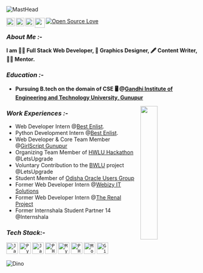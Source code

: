 ![MastHead](https://raw.githubusercontent.com/Rishi-121/Rishi-121/master/GitHub%20Header.png)

<a href="https://www.linkedin.com/in/hrushikesh-das-468101171/">
  <img align="left" alt="Hrushikesh's LinkedIn" width="22px" src="https://cdn.jsdelivr.net/npm/simple-icons@v3/icons/linkedin.svg" />
</a>
<a href="https://www.instagram.com/hrushikesh_das_official/">
  <img align="left" alt="Hrushikesh's Instagram" width="22px" src="https://cdn.jsdelivr.net/npm/simple-icons@v3/icons/instagram.svg" />
</a>
<a href="https://www.facebook.com/hrushikesh.das.566/">
  <img align="left" alt="Hrushikesh's Facebook" width="22px" src="https://cdn.jsdelivr.net/npm/simple-icons@v3/icons/facebook.svg" />
</a>
<a href="mailto:dashrushikesh1121@gmail.com">
  <img align="left" width="26px" src="https://cdn.jsdelivr.net/npm/simple-icons@v3/icons/gmail.svg" />
</a>
<a href="https://github.com/Rishi-121/">
 <img align="center" src="https://badges.frapsoft.com/os/v2/open-source.svg?v=103" alt="Open Source Love"/>
</a>

### _About Me :-_

**I am 👨‍💻 Full Stack Web Developer, 🎨 Graphics Designer, 🖋 Content Writer, 👨‍🏫 Mentor.**

### _Education :-_

* **Pursuing B.tech on the domain of CSE 🖥 @[Gandhi Institute of Engineering and Technology University, Gunupur](https://www.giet.edu/)**

<a href="https://github.com/Rishi-121">
  <img align="right" height="30%" width="30%" src="https://media.giphy.com/media/Wsju5zAb5kcOfxJV9i/giphy.gif">
</a> 

### _Work Experiences :-_

* Web Developer Intern @[Best Enlist](http://bestenlist.co.in).
* Python Development Intern @[Best Enlist](http://bestenlist.co.in).
* Web Developer & Core Team Member @[GirlScript Gunupur](https://girlscript-gunupur.web.app/)
* Organizing Team Member of [HWLU Hackathon](https://letsupgrade.in/hack/) @LetsUpgrade
* Voluntary Contribution to the [BWLU](https://letsupgrade.in/BWLU/) project @LetsUpgrade
* Student Member of [Odisha Oracle Users Group](https://odishaoug.in/)
* Former Web Developer Intern @[Webizy IT Solutions](https://webizysolutions.com/)
* Former Web Developer Intern @[The Renal Project](https://www.therenalproject.com/)
* Former Internshala Student Partner 14 @Internshala

### _Tech Stack:-_

<code><img src="https://cdn.svgporn.com/logos/javascript.svg" height="30" alt="JavaScript"></code>
<code><img src="https://cdn.svgporn.com/logos/python.svg" height="30" alt="Python"></code>
<code><img src="https://cdn.svgporn.com/logos/java.svg" height="30" alt="Java"></code>
<code><img src="https://cdn.svgporn.com/logos/php.svg" height="30" alt="PHP"></code>
<code><img src="https://cdn.svgporn.com/logos/mysql.svg" height="30" alt="MySQL"></code>
<code><img src="https://cdn.svgporn.com/logos/nodejs-icon.svg" height="30" alt="PHP"></code>
<code><img src="https://cdn.svgporn.com/logos/mongodb.svg" height="30" alt="MongoDB"></code>
<code><img src="https://cdn.svgporn.com/logos/git.svg" height="30" alt="Git"></code>
    
![Dino](https://raw.githubusercontent.com/Rishi-121/Rishi-121/master/dino.gif)
    
